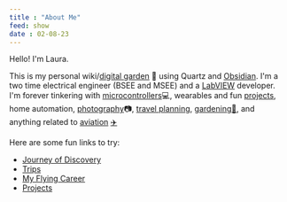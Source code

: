 ```yaml
---
title : "About Me"
feed: show
date : 02-08-23
---
```


Hello! I'm Laura. 

This is my personal wiki/[digital garden](notes/me/why-garden.md) 🐛 using Quartz and [Obsidian](notes/software/obsidian/Obsidian-Shortcuts.md). I'm a two time electrical engineer (BSEE and MSEE) and a [LabVIEW](notes/software/labview/LabVIEW.md) developer. I'm forever tinkering with [microcontrollers](notes/myprojects/environmental/WeatherStation.md)💻, wearables and fun [projects](notes/myprojects/Projects.md), home automation, [photography](https://laurasees.photography/)📷, [travel planning](notes/myadventures/travel/Trips.md), [gardening](notes/nature/plants/Native%20Plants.md)[🌺](notes/nature/plants/Flowers.md), and anything related to [aviation](notes/aviation/Aviation-Topics.md) [✈️](notes/myadventures/flights/Experiences.md)

Here are some fun links to try: 
- [Journey of Discovery](notes/me/Journey%20of%20Discovery.md)
- [Trips](notes/myadventures/travel/Trips.md)
- [My Flying Career](notes/aviation/My%20Flying%20Career.md)
- [Projects](notes/myprojects/Projects.md)
